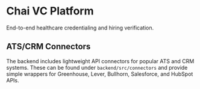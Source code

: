 # Chai VC Platform

End-to-end healthcare credentialing and hiring verification.

## ATS/CRM Connectors

The backend includes lightweight API connectors for popular ATS and CRM systems. These
can be found under `backend/src/connectors` and provide simple wrappers for
Greenhouse, Lever, Bullhorn, Salesforce, and HubSpot APIs.
